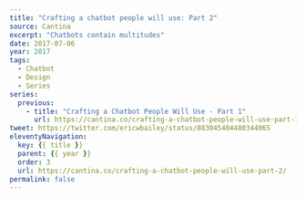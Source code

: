 ```yaml
---
title: "Crafting a chatbot people will use: Part 2"
source: Cantina
excerpt: "Chatbots contain multitudes"
date: 2017-07-06
year: 2017
tags:
  - Chatbot
  - Design
  - Series
series:
  previous:
    - title: "Crafting a Chatbot People Will Use - Part 1"
      url: https://cantina.co/crafting-a-chatbot-people-will-use-part-1/
tweet: https://twitter.com/ericwbailey/status/883045404480344065
eleventyNavigation:
  key: {{ title }}
  parent: {{ year }}
  order: 3
  url: https://cantina.co/crafting-a-chatbot-people-will-use-part-2/
permalink: false
---
```

